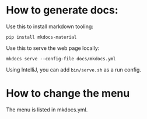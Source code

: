 # How to generate docs:

Use this to install markdown tooling:

``pip install mkdocs-material``

Use this to serve the web page locally:

``mkdocs serve --config-file docs/mkdocs.yml``

Using IntelliJ, you can add ``bin/serve.sh`` as a run config.

# How to change the menu

The menu is listed in mkdocs.yml.
